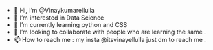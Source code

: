 - 👋 Hi, I’m @Vinaykumarellulla
- 👀 I’m interested in Data Science
- 🌱 I’m currently learning python and CSS
- 💞️ I’m looking to collaborate with people who are learning the same .
- 📫 How to reach me : my  insta @itsvinayellulla  just dm to reach me . 

<!---
Vinaykumarellulla/Vinaykumarellulla is a ✨ special ✨ repository because its `README.md` (this file) appears on your GitHub profile.
You can click the Preview link to take a look at your changes.
--->
